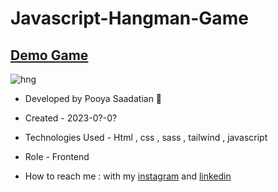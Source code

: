 # Javascript-Hangman-Game
## [Demo Game](https://p-stn.github.io/Javascript-Hangman-Game/)

![hng](https://github.com/p-stn/Javascript-Hangman-Game/assets/63667741/af339751-1076-41c8-ad7b-085011fbe7e7)





- Developed by Pooya Saadatian 🤙

-  Created - 2023-0?-0?

- Technologies Used - Html , css , sass , tailwind , javascript 

- Role - Frontend

- How to reach me : with my [instagram](https://instagram.com/poya_saadatian) and [linkedin](https://linkedin.com/in/pooya-saadatian-35ab24278)

